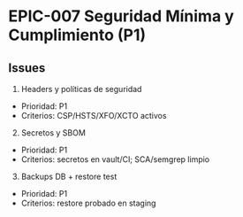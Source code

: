 # EPIC-007 Seguridad Mínima y Cumplimiento (P1)

## Issues

1) Headers y políticas de seguridad
- Prioridad: P1
- Criterios: CSP/HSTS/XFO/XCTO activos

2) Secretos y SBOM
- Prioridad: P1
- Criterios: secretos en vault/CI; SCA/semgrep limpio

3) Backups DB + restore test
- Prioridad: P1
- Criterios: restore probado en staging

